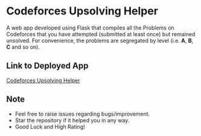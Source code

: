 # Codeforces Upsolving Helper
A web app developed using Flask that compiles all the Problems on Codeforces that you have attempted (submitted at least once) but remained unsolved.
For convenience, the problems are segregated by level (i.e. **A**, **B**, **C** and so on).

## Link to Deployed App
<a href="https://codeforces-upsolving-helper.herokuapp.com/">Codeforces Upsolving Helper</a>

## Note
* Feel free to raise issues regarding bugs/improvement.
* Star the repository if it helped you in any way.
* Good Luck and High Rating!